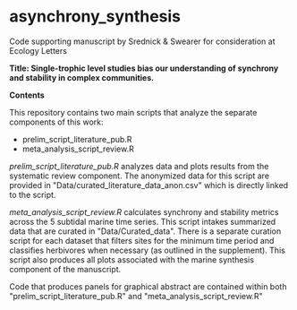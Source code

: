 # asynchrony_synthesis
Code supporting manuscript by Srednick & Swearer for consideration at Ecology Letters

**Title: Single-trophic level studies bias our understanding of synchrony and stability in complex communities.**

**Contents**

This repository contains two main scripts that analyze the separate components of this work: 
- prelim_script_literature_pub.R
- meta_analysis_script_review.R

*prelim_script_literature_pub.R* analyzes data and plots results from the systematic review component. The anonymized data for this script are provided in "Data/curated_literature_data_anon.csv" which is directly linked to the script. 

*meta_analysis_script_review.R* calculates synchrony and stability metrics across the 5 subtidal marine time series. This script intakes summarized data that are curated in "Data/Curated_data". There is a separate curation script for each dataset that filters sites for the minimum time period and classifies herbivores when necessary (as outlined in the supplement). This script also produces all plots associated with the marine synthesis component of the manuscript.

Code that produces panels for graphical abstract are contained within both "prelim_script_literature_pub.R" and "meta_analysis_script_review.R"


